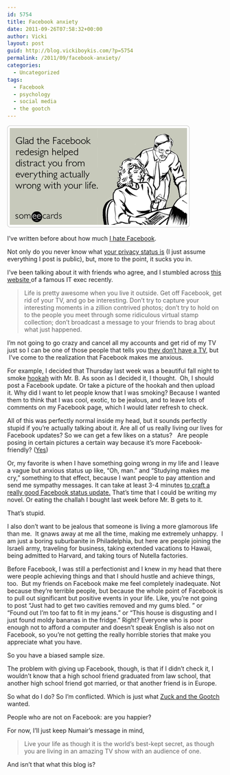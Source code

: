 ```yaml
---
id: 5754
title: Facebook anxiety
date: 2011-09-26T07:58:32+00:00
author: Vicki
layout: post
guid: http://blog.vickiboykis.com/?p=5754
permalink: /2011/09/facebook-anxiety/
categories:
  - Uncategorized
tags:
  - Facebook
  - psychology
  - social media
  - the gootch
---
```

[<img class="aligncenter size-full wp-image-5762" title="facebook-redesign-sympathy-ecards-someecards" src="https://raw.githubusercontent.com/veekaybee/wlb/gh-pages/assets/images/2011/09/facebook-redesign-sympathy-ecards-someecards.png" alt="" width="425" height="237" />](https://raw.githubusercontent.com/veekaybee/wlb/gh-pages/assets/images/2011/09/facebook-redesign-sympathy-ecards-someecards.png)

I&#8217;ve written before about how much <a href="http://blog.vickiboykis.com/2011/06/20/i-hate-everyone-on-facebook/" target="_blank">I hate Facebook</a>.

Not only do you never know what <a href="http://youropenbook.org/" target="_blank">your privacy status is</a> (I just assume everything I post is public), but, more to the point, it sucks you in.

I&#8217;ve been talking about it with friends who agree, and I stumbled across <a href="http://numair.com/" target="_blank">this website </a>of a famous IT exec recently.

> Life is pretty awesome when you live it outside. Get off Facebook, get rid of your TV, and go be interesting. Don&#8217;t try to capture your interesting moments in a zillion contrived photos; don&#8217;t try to hold on to the people you meet through some ridiculous virtual stamp collection; don&#8217;t broadcast a message to your friends to brag about what just happened.

I&#8217;m not going to go crazy and cancel all my accounts and get rid of my TV just so I can be one of those people that tells you <a href="http://stuffwhitepeoplelike.com/2008/01/26/28-not-having-a-tv/" target="_blank">they don&#8217;t have a TV</a>, but  I&#8217;ve come to the realization that Facebook makes me anxious.

For example, I decided that Thursday last week was a beautiful fall night to smoke <a href="http://blog.vickiboykis.com/2011/06/13/hookah-neuroses/" target="_blank">hookah</a> with Mr. B. As soon as I decided it, I thought.  Oh, I should post a Facebook update. Or take a picture of the hookah and then upload it. Why did I want to let people know that I was smoking? Because I wanted them to think that I was cool, exotic, to be jealous, and to leave lots of comments on my Facebook page, which I would later refresh to check.

All of this was perfectly normal inside my head, but it sounds perfectly stupid if you&#8217;re actually talking about it. Are all of us really living our lives for Facebook updates? So we can get a few likes on a status?   Are people posing in certain pictures a certain way because it&#8217;s more Facebook-friendly? (<a href="http://www.2birds1blog.com/2008/04/20-male-poses-of-facebook.html" target="_blank">Yes</a>)

Or, my favorite is when I have something going wrong in my life and I leave a vague but anxious status up like, &#8220;Oh, man.&#8221; and &#8220;Studying makes me cry,&#8221; something to that effect, because I want people to pay attention and send me sympathy messages. It can take at least 3-4 minutes <a href="http://www.good.is/post/the-art-of-the-status-update/" target="_blank">to craft a really good Facebook status update.</a> That&#8217;s time that I could be writing my novel. Or eating the challah I bought last week before Mr. B gets to it.

That&#8217;s stupid.

I also don&#8217;t want to be jealous that someone is living a more glamorous life than me.  It gnaws away at me all the time, making me extremely unhappy.  I am just a boring suburbanite in Philadelphia, but here are people joining the Israeli army, traveling for business, taking extended vacations to Hawaii, being admitted to Harvard, and taking tours of Nutella factories.

Before Facebook, I was still a perfectionist and I knew in my head that there were people achieving things and that I should hustle and achieve things, too.  But my friends on Facebook make me feel completely inadequate. Not because they&#8217;re terrible people, but because the whole point of Facebook is to pull out significant but positive events in your life. Like, you&#8217;re not going to post &#8220;Just had to get two cavities removed and my gums bled. &#8221; or &#8220;Found out I&#8217;m too fat to fit in my jeans.&#8221; or &#8220;This house is disgusting and I just found moldy bananas in the fridge.&#8221; Right? Everyone who is poor enough not to afford a computer and doesn&#8217;t speak English is also not on Facebook, so you&#8217;re not getting the really horrible stories that make you appreciate what you have.

So you have a biased sample size.

The problem with giving up Facebook, though, is that if I didn&#8217;t check it, I wouldn&#8217;t know that a high school friend graduated from law school, that another high school friend got married, or that another friend is in Europe.

So what do I do? So I&#8217;m conflicted. Which is just what <a href="http://www.ftrain.com/woods-plus.html" target="_blank">Zuck and the Gootch</a> wanted.

People who are not on Facebook: are you happier?

For now, I&#8217;ll just keep Numair&#8217;s message in mind,

> Live your life as though it is the world&#8217;s best-kept secret, as though you are living in an amazing TV show with an audience of one.

And isn&#8217;t that what this blog is?